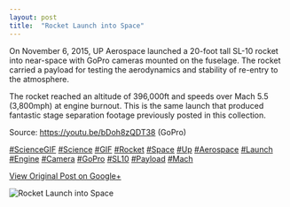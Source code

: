 ```yaml
---
layout: post
title:  "Rocket Launch into Space"
---
```


On November 6, 2015, UP Aerospace launched a 20-foot tall SL-10 rocket into
near-space with GoPro cameras mounted on the fuselage. The rocket carried a
payload for testing the aerodynamics and stability of re-entry to the
atmosphere.  
  
The rocket reached an altitude of 396,000ft and speeds over Mach 5.5
(3,800mph) at engine burnout. This is the same launch that produced fantastic
stage separation footage previously posted in this collection.  
  
Source: <https://youtu.be/bDoh8zQDT38> (GoPro)  
  
[#ScienceGIF](https://plus.google.com/s/%23ScienceGIF/posts)
[#Science](https://plus.google.com/s/%23Science/posts)
[#GIF](https://plus.google.com/s/%23GIF/posts)
[#Rocket](https://plus.google.com/s/%23Rocket/posts)
[#Space](https://plus.google.com/s/%23Space/posts)
[#Up](https://plus.google.com/s/%23Up/posts)
[#Aerospace](https://plus.google.com/s/%23Aerospace/posts)
[#Launch](https://plus.google.com/s/%23Launch/posts)
[#Engine](https://plus.google.com/s/%23Engine/posts)
[#Camera](https://plus.google.com/s/%23Camera/posts)
[#GoPro](https://plus.google.com/s/%23GoPro/posts)
[#SL10](https://plus.google.com/s/%23SL10/posts)
[#Payload](https://plus.google.com/s/%23Payload/posts)
[#Mach](https://plus.google.com/s/%23Mach/posts)

[View Original Post on Google+](https://plus.google.com/+ColinSullender/posts/YMY6gRNsUHU)

![Rocket Launch into Space](/assets/img/2016-05-04-Rocket-Launch-into-Space.gif)
